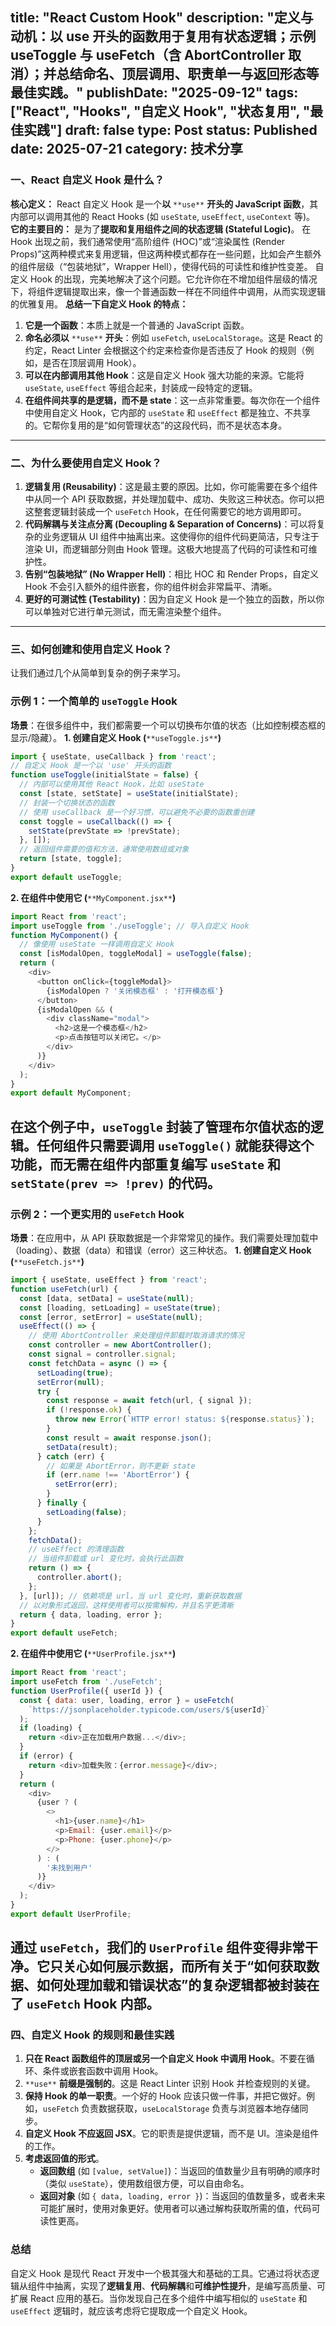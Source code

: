 title: "React Custom Hook"
description: "定义与动机：以 use 开头的函数用于复用有状态逻辑；示例 useToggle 与 useFetch（含 AbortController 取消）；并总结命名、顶层调用、职责单一与返回形态等最佳实践。"
publishDate: "2025-09-12"
tags: ["React", "Hooks", "自定义 Hook", "状态复用", "最佳实践"]
draft: false
type: Post
status: Published
date: 2025-07-21
category: 技术分享
---
### 一、React 自定义 Hook 是什么？
**核心定义：**
React 自定义 Hook 是一个**以** `**use**` **开头的 JavaScript 函数**，其内部可以调用其他的 React Hooks (如 `useState`, `useEffect`, `useContext` 等)。
**它的主要目的：**
是为了**提取和复用组件之间的状态逻辑 (Stateful Logic)**。
在 Hook 出现之前，我们通常使用“高阶组件 (HOC)”或“渲染属性 (Render Props)”这两种模式来复用逻辑，但这两种模式都存在一些问题，比如会产生额外的组件层级（“包装地狱”，Wrapper Hell），使得代码的可读性和维护性变差。
自定义 Hook 的出现，完美地解决了这个问题。它允许你在不增加组件层级的情况下，将组件逻辑提取出来，像一个普通函数一样在不同组件中调用，从而实现逻辑的优雅复用。
**总结一下自定义 Hook 的特点：**
1. **它是一个函数**：本质上就是一个普通的 JavaScript 函数。
2. **命名必须以** `**use**` **开头**：例如 `useFetch`, `useLocalStorage`。这是 React 的约定，React Linter 会根据这个约定来检查你是否违反了 Hook 的规则（例如，是否在顶层调用 Hook）。
3. **可以在内部调用其他 Hook**：这是自定义 Hook 强大功能的来源。它能将 `useState`, `useEffect` 等组合起来，封装成一段特定的逻辑。
4. **在组件间共享的是逻辑，而不是 state**：这一点非常重要。每次你在一个组件中使用自定义 Hook，它内部的 `useState` 和 `useEffect` 都是独立、不共享的。它帮你复用的是“如何管理状态”的这段代码，而不是状态本身。
---
### 二、为什么要使用自定义 Hook？
1. **逻辑复用 (Reusability)**：这是最主要的原因。比如，你可能需要在多个组件中从同一个 API 获取数据，并处理加载中、成功、失败这三种状态。你可以把这整套逻辑封装成一个 `useFetch` Hook，在任何需要它的地方调用即可。
2. **代码解耦与关注点分离 (Decoupling & Separation of Concerns)**：可以将复杂的业务逻辑从 UI 组件中抽离出来。这使得你的组件代码更简洁，只专注于渲染 UI，而逻辑部分则由 Hook 管理。这极大地提高了代码的可读性和可维护性。
3. **告别“包装地狱” (No Wrapper Hell)**：相比 HOC 和 Render Props，自定义 Hook 不会引入额外的组件嵌套，你的组件树会非常扁平、清晰。
4. **更好的可测试性 (Testability)**：因为自定义 Hook 是一个独立的函数，所以你可以单独对它进行单元测试，而无需渲染整个组件。
---
### 三、如何创建和使用自定义 Hook？
让我们通过几个从简单到复杂的例子来学习。
### 示例 1：一个简单的 `useToggle` Hook
**场景**：在很多组件中，我们都需要一个可以切换布尔值的状态（比如控制模态框的显示/隐藏）。
**1. 创建自定义 Hook (**`**useToggle.js**`**)**
```JavaScript
import { useState, useCallback } from 'react';
// 自定义 Hook 是一个以 'use' 开头的函数
function useToggle(initialState = false) {
  // 内部可以使用其他 React Hook，比如 useState
  const [state, setState] = useState(initialState);
  // 封装一个切换状态的函数
  // 使用 useCallback 是一个好习惯，可以避免不必要的函数重创建
  const toggle = useCallback(() => {
    setState(prevState => !prevState);
  }, []);
  // 返回组件需要的值和方法，通常使用数组或对象
  return [state, toggle];
}
export default useToggle;
```
**2. 在组件中使用它 (**`**MyComponent.jsx**`**)**
```JavaScript
import React from 'react';
import useToggle from './useToggle'; // 导入自定义 Hook
function MyComponent() {
  // 像使用 useState 一样调用自定义 Hook
  const [isModalOpen, toggleModal] = useToggle(false);
  return (
    <div>
      <button onClick={toggleModal}>
        {isModalOpen ? '关闭模态框' : '打开模态框'}
      </button>
      {isModalOpen && (
        <div className="modal">
          <h2>这是一个模态框</h2>
          <p>点击按钮可以关闭它。</p>
        </div>
      )}
    </div>
  );
}
export default MyComponent;
```
在这个例子中，`useToggle` 封装了管理布尔值状态的逻辑。任何组件只需要调用 `useToggle()` 就能获得这个功能，而无需在组件内部重复编写 `useState` 和 `setState(prev => !prev)` 的代码。
---
### 示例 2：一个更实用的 `useFetch` Hook
**场景**：在应用中，从 API 获取数据是一个非常常见的操作。我们需要处理加载中（loading）、数据（data）和错误（error）这三种状态。
**1. 创建自定义 Hook (**`**useFetch.js**`**)**
```JavaScript
import { useState, useEffect } from 'react';
function useFetch(url) {
  const [data, setData] = useState(null);
  const [loading, setLoading] = useState(true);
  const [error, setError] = useState(null);
  useEffect(() => {
    // 使用 AbortController 来处理组件卸载时取消请求的情况
    const controller = new AbortController();
    const signal = controller.signal;
    const fetchData = async () => {
      setLoading(true);
      setError(null);
      try {
        const response = await fetch(url, { signal });
        if (!response.ok) {
          throw new Error(`HTTP error! status: ${response.status}`);
        }
        const result = await response.json();
        setData(result);
      } catch (err) {
        // 如果是 AbortError，则不更新 state
        if (err.name !== 'AbortError') {
          setError(err);
        }
      } finally {
        setLoading(false);
      }
    };
    fetchData();
    // useEffect 的清理函数
    // 当组件卸载或 url 变化时，会执行此函数
    return () => {
      controller.abort();
    };
  }, [url]); // 依赖项是 url，当 url 变化时，重新获取数据
  // 以对象形式返回，这样使用者可以按需解构，并且名字更清晰
  return { data, loading, error };
}
export default useFetch;
```
**2. 在组件中使用它 (**`**UserProfile.jsx**`**)**
```JavaScript
import React from 'react';
import useFetch from './useFetch';
function UserProfile({ userId }) {
  const { data: user, loading, error } = useFetch(
    `https://jsonplaceholder.typicode.com/users/${userId}`
  );
  if (loading) {
    return <div>正在加载用户数据...</div>;
  }
  if (error) {
    return <div>加载失败：{error.message}</div>;
  }
  return (
    <div>
      {user ? (
        <>
          <h1>{user.name}</h1>
          <p>Email: {user.email}</p>
          <p>Phone: {user.phone}</p>
        </>
      ) : (
        '未找到用户'
      )}
    </div>
  );
}
export default UserProfile;
```
通过 `useFetch`，我们的 `UserProfile` 组件变得非常干净。它只关心如何展示数据，而所有关于“如何获取数据、如何处理加载和错误状态”的复杂逻辑都被封装在了 `useFetch` Hook 内部。
---
### 四、自定义 Hook 的规则和最佳实践
1. **只在 React 函数组件的顶层或另一个自定义 Hook 中调用 Hook**。不要在循环、条件或嵌套函数中调用 Hook。
2. `**use**` **前缀是强制的**。这是 React Linter 识别 Hook 并检查规则的关键。
3. **保持 Hook 的单一职责**。一个好的 Hook 应该只做一件事，并把它做好。例如，`useFetch` 负责数据获取，`useLocalStorage` 负责与浏览器本地存储同步。
4. **自定义 Hook 不应返回 JSX**。它的职责是提供逻辑，而不是 UI。渲染是组件的工作。
5. **考虑返回值的形式**。
    - **返回数组** (如 `[value, setValue]`)：当返回的值数量少且有明确的顺序时（类似 `useState`），使用数组很方便，可以自由命名。
    - **返回对象** (如 `{ data, loading, error }`)：当返回的值数量多，或者未来可能扩展时，使用对象更好。使用者可以通过解构获取所需的值，代码可读性更高。
### 总结
自定义 Hook 是现代 React 开发中一个极其强大和基础的工具。它通过将状态逻辑从组件中抽离，实现了**逻辑复用**、**代码解耦**和**可维护性提升**，是编写高质量、可扩展 React 应用的基石。当你发现自己在多个组件中编写相似的 `useState` 和 `useEffect` 逻辑时，就应该考虑将它提取成一个自定义 Hook。
